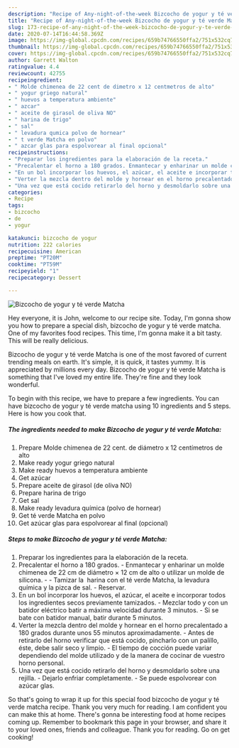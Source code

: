 ```yaml
---
description: "Recipe of Any-night-of-the-week Bizcocho de yogur y té verde Matcha"
title: "Recipe of Any-night-of-the-week Bizcocho de yogur y té verde Matcha"
slug: 173-recipe-of-any-night-of-the-week-bizcocho-de-yogur-y-te-verde-matcha
date: 2020-07-14T16:44:58.369Z
image: https://img-global.cpcdn.com/recipes/659b74766550ffa2/751x532cq70/bizcocho-de-yogur-y-te-verde-matcha-foto-principal.jpg
thumbnail: https://img-global.cpcdn.com/recipes/659b74766550ffa2/751x532cq70/bizcocho-de-yogur-y-te-verde-matcha-foto-principal.jpg
cover: https://img-global.cpcdn.com/recipes/659b74766550ffa2/751x532cq70/bizcocho-de-yogur-y-te-verde-matcha-foto-principal.jpg
author: Garrett Walton
ratingvalue: 4.4
reviewcount: 42755
recipeingredient:
- " Molde chimenea de 22 cent de dimetro x 12 centmetros de alto"
- " yogur griego natural"
- " huevos a temperatura ambiente"
- " azcar"
- " aceite de girasol de oliva NO"
- " harina de trigo"
- " sal"
- " levadura qumica polvo de hornear"
- " t verde Matcha en polvo"
- " azcar glas para espolvorear al final opcional"
recipeinstructions:
- "Preparar los ingredientes para la elaboración de la receta."
- "Precalentar el horno a 180 grados. Enmantecar y enharinar un molde chimenea de 22 cm de diámetro × 12 cm de alto o utilizar un molde de silicona.  Tamizar la  harina con el té verde Matcha, la levadura química y la pizca de sal. Reservar."
- "En un bol incorporar los huevos, el azúcar, el aceite e incorporar todos los ingredientes secos previamente tamizados. Mezclar todo y con un batidor eléctrico batir a máxima velocidad durante 3 minutos. Si se bate con batidor manual, batir durante 5 minutos."
- "Verter la mezcla dentro del molde y hornear en el horno precalentado a 180 grados durante unos 55 minutos aproximadamente. Antes de retirarlo del horno verificar que está cocido, pincharlo con un palillo, éste, debe salir seco y limpio. El tiempo de cocción puede variar dependiendo del molde utilizado y de la manera de cocinar de vuestro horno personal."
- "Una vez que está cocido retirarlo del horno y desmoldarlo sobre una rejilla. Dejarlo enfriar completamente. Se puede espolvorear con azúcar glas."
categories:
- Recipe
tags:
- bizcocho
- de
- yogur

katakunci: bizcocho de yogur 
nutrition: 222 calories
recipecuisine: American
preptime: "PT20M"
cooktime: "PT59M"
recipeyield: "1"
recipecategory: Dessert

---
```



![Bizcocho de yogur y té verde Matcha](https://img-global.cpcdn.com/recipes/659b74766550ffa2/751x532cq70/bizcocho-de-yogur-y-te-verde-matcha-foto-principal.jpg)

Hey everyone, it is John, welcome to our recipe site. Today, I'm gonna show you how to prepare a special dish, bizcocho de yogur y té verde matcha. One of my favorites food recipes. This time, I'm gonna make it a bit tasty. This will be really delicious.

Bizcocho de yogur y té verde Matcha is one of the most favored of current trending meals on earth. It's simple, it is quick, it tastes yummy. It is appreciated by millions every day. Bizcocho de yogur y té verde Matcha is something that I've loved my entire life. They're fine and they look wonderful.




To begin with this recipe, we have to prepare a few ingredients. You can have bizcocho de yogur y té verde matcha using 10 ingredients and 5 steps. Here is how you cook that.

<!--inarticleads1-->

##### The ingredients needed to make Bizcocho de yogur y té verde Matcha:

1. Prepare  Molde chimenea de 22 cent. de diámetro x 12 centímetros de alto
1. Make ready  yogur griego natural
1. Make ready  huevos a temperatura ambiente
1. Get  azúcar
1. Prepare  aceite de girasol (de oliva NO)
1. Prepare  harina de trigo
1. Get  sal
1. Make ready  levadura química (polvo de hornear)
1. Get  té verde Matcha en polvo
1. Get  azúcar glas para espolvorear al final (opcional)




<!--inarticleads2-->

##### Steps to make Bizcocho de yogur y té verde Matcha:

1. Preparar los ingredientes para la elaboración de la receta.
1. Precalentar el horno a 180 grados. - Enmantecar y enharinar un molde chimenea de 22 cm de diámetro × 12 cm de alto o utilizar un molde de silicona. -  - Tamizar la  harina con el té verde Matcha, la levadura química y la pizca de sal. - Reservar.
1. En un bol incorporar los huevos, el azúcar, el aceite e incorporar todos los ingredientes secos previamente tamizados. - Mezclar todo y con un batidor eléctrico batir a máxima velocidad durante 3 minutos. - Si se bate con batidor manual, batir durante 5 minutos.
1. Verter la mezcla dentro del molde y hornear en el horno precalentado a 180 grados durante unos 55 minutos aproximadamente. - Antes de retirarlo del horno verificar que está cocido, pincharlo con un palillo, éste, debe salir seco y limpio. - El tiempo de cocción puede variar dependiendo del molde utilizado y de la manera de cocinar de vuestro horno personal.
1. Una vez que está cocido retirarlo del horno y desmoldarlo sobre una rejilla. - Dejarlo enfriar completamente. - Se puede espolvorear con azúcar glas.




So that's going to wrap it up for this special food bizcocho de yogur y té verde matcha recipe. Thank you very much for reading. I am confident you can make this at home. There's gonna be interesting food at home recipes coming up. Remember to bookmark this page in your browser, and share it to your loved ones, friends and colleague. Thank you for reading. Go on get cooking!
